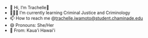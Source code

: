 - 👋 Hi, I’m Trachelle🌺
- 👩🏽‍🏫 I’m currently learning Criminal Justice and Criminology 
- 📫 How to reach me @trachelle.iwamoto@student.chaminade.edu 
- 😄 Pronouns: She/Her
- 🌴 From: Kaua'i Hawai'i
